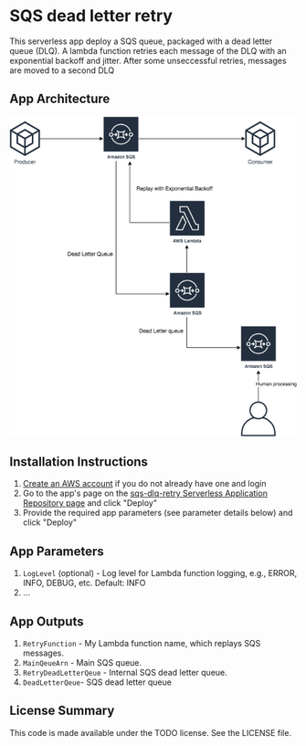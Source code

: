 # SQS dead letter retry

This serverless app deploy a SQS queue, packaged with a dead letter queue (DLQ). A lambda function retries each message of the DLQ with an exponential backoff and jitter. After some unseccessful retries, messages are moved to a second DLQ

## App Architecture

![Architecture diagram](doc/sqs-dlq-replay.png)

## Installation Instructions

1. [Create an AWS account](https://portal.aws.amazon.com/gp/aws/developer/registration/index.html) if you do not already have one and login
1. Go to the app's page on the [sqs-dlq-retry Serverless Application Repository page](TODO) and click "Deploy"
1. Provide the required app parameters (see parameter details below) and click "Deploy"

## App Parameters

1. `LogLevel` (optional) - Log level for Lambda function logging, e.g., ERROR, INFO, DEBUG, etc. Default: INFO
1. ...

## App Outputs

1. `RetryFunction` - My Lambda function name, which replays SQS messages.
1. `MainQeueArn` - Main SQS queue.
1. `RetryDeadLetterQeue` - Internal SQS dead letter queue.
1. `DeadLetterQeue`- SQS dead letter queue

## License Summary

This code is made available under the TODO license. See the LICENSE file.
